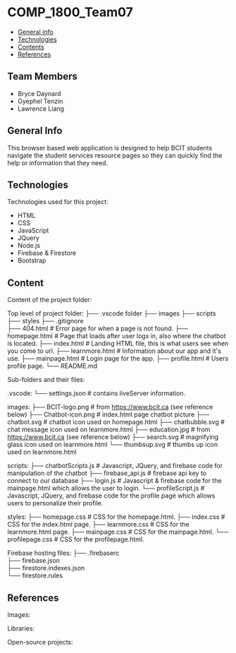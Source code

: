 # COMP_1800_Team07

* [General info](#general-info)
* [Technologies](#technologies)
* [Contents](#content)
* [References](#references)

## Team Members
* Bryce Daynard
* Gyephel Tenzin
* Lawrence Liang

## General Info
This browser based web application is designed to
help BCIT students navigate the student services resource pages so they can quickly find the help or information that they need.
	
## Technologies
Technologies used for this project:
* HTML
* CSS
* JavaScript
* JQuery
* Node.js
* Firebase & Firestore
* Bootstrap 
	
## Content
Content of the project folder:

Top level of project folder: 
├── .vscode folder
├── images
├── scripts
├── styles
├── .gitignore               
├── 404.html                 # Error page for when a page is not found.
├── homepage.html            # Page that loads after user logs in, also where the chatbot is located.
├── index.html               # Landing HTML file, this is what users see when you come to url.
├── learnmore.html           # Information about our app and it's use.
├── mainpage.html            # Login page for the app.
├── profile.html             # Users profile page.
└── README.md

Sub-folders and their files:

.vscode:
└── settings.json            # contains liveServer information.

images:
├── BCIT-logo.png            # from https://www.bcit.ca (see reference below)
├── Chatbot-icon.png         # index.html page chatbot picture
├── chatbot.svg              # chatbot icon used on homepage.html
├── chatbubble.svg           # chat message icon used on learnmore.html
├── education.jpg            # from https://www.bcit.ca (see reference below)
├── search.svg               # magnifying glass icon used on learnmore.html
└── thumbsup.svg             # thumbs up icon used on learnmore.html

scripts:
├── chatbotScripts.js        # Javascript, JQuery, and firebase code for manipulation of the chatbot
├── firebase_api.js          # firebase api key to connect to our database
├── login.js                 # Javascript & firebase code for the mainpage.html which allows the user to login.
└── profileScript.js         # Javascript, JQuery, and firebase code for the profile page which allows users to personalize their profile.

styles: 
├── homepage.css             # CSS for the homepage.html.
├── index.css                # CSS for the index.html page.
├── learnmore.css            # CSS for the learnmore.html page.
├── mainpage.css             # CSS for the mainpage.html.
└── profilepage.css          # CSS for the profilepage.html.

Firebase hosting files: 
├── .firebaserc               
├── firebase.json             
├── firestore.indexes.json   
└── firestore.rules          

## References

Images:


Libraries:


Open-source projects:


